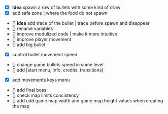 - [x] **idea** spawn a row of bullets with some kind of draw
- [x] add safe zone | where the food do not spawn
- [] **idea** add trace of the bullet | trace before spawn and disappear
- [] rename variables
- [] improve modulized code | make it more intuitive
- [] improve player movement
- [] add big bullet
- [x] control bullet movement speed
- [] change game.bullets.speed in some level
- [] add [start menu, info, credits, transitions]
- [x] add movements keys menu
- [] add final boss
- [] check map limits concistency
- [] add odd game.map.width and game.map.height values when creating the map
